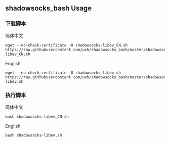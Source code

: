 ## shadowsocks_bash Usage

### 下载脚本

简体中文

```shell
wget --no-check-certificate -O shadowsocks-libev_CN.sh https://raw.githubusercontent.com/uxh/shadowsocks_bash/master/shadowsocks-libev_CN.sh
```

English

```shell
wget --no-check-certificate -O shadowsocks-libev.sh https://raw.githubusercontent.com/uxh/shadowsocks_bash/master/shadowsocks-libev.sh
```

### 执行脚本

简体中文

```shell
bash shadowsocks-libev_CN.sh
```

English

```shell
bash shadowsocks-libev.sh
```
